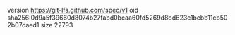 version https://git-lfs.github.com/spec/v1
oid sha256:0d9a5f39660d8074b27fabd0bcaa60fd5269d8bd623c1bcbb11cb502b07daed1
size 22793
